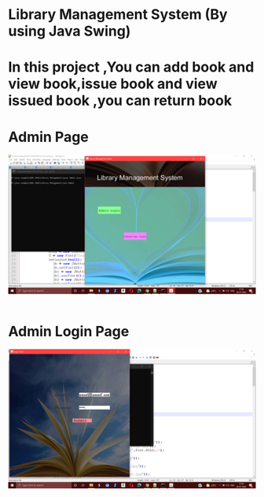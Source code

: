 # Library Management System (By using Java Swing)

# In this project ,You can add book and view book,issue book and view issued book ,you can return book

# Admin Page 
<img src="img/Screenshot (190).png" class="img-fluid"><br><br>

# Admin Login Page
<img src="img/Screenshot (191).png" class="img-fluid"><br><br>
